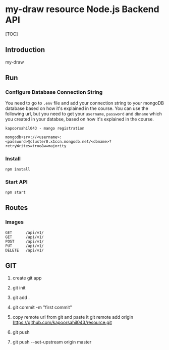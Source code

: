 # my-draw resource Node.js Backend API

[TOC]

## Introduction
my-draw

## Run

### Configure Database Connection String
You need to go to `.env` file and add your connection string to your mongoDB database based on how it's explained in the course.
You can use the following url, but you need to get your `username`, `password` and `dbname` which you created in your databse, based on how it's explained in the course.

`kapoorsahil043 - mango registration`
```
mongodb+srv://<username>:<password>@cluster0.x1ccn.mongodb.net/<dbname>?retryWrites=true&w=majority
```


### Install

```
npm install
```

### Start API

```
npm start
```

## Routes

### Images

```
GET      /api/v1/
GET      /api/v1/
POST     /api/v1/
PUT      /api/v1/
DELETE   /api/v1/
```

## GIT

1. create git app
2. git init
3. git add .
4. git commit -m "first commit"
5. copy remote url from git and paste it
git remote add origin https://github.com/kapoorsahil043/resource.git

6. git push
7. git push --set-upstream origin master
